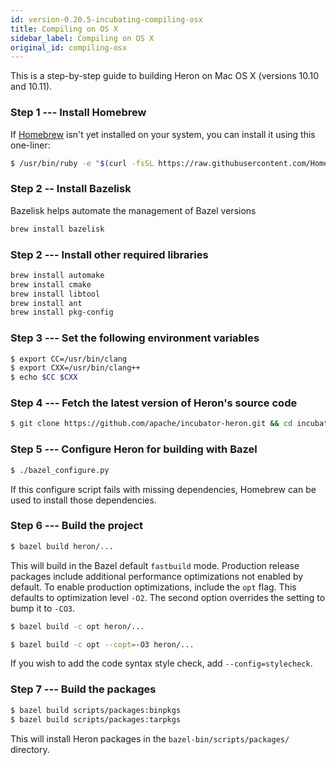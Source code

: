 ```yaml
---
id: version-0.20.5-incubating-compiling-osx
title: Compiling on OS X
sidebar_label: Compiling on OS X
original_id: compiling-osx
---
```

<!--
    Licensed to the Apache Software Foundation (ASF) under one
    or more contributor license agreements.  See the NOTICE file
    distributed with this work for additional information
    regarding copyright ownership.  The ASF licenses this file
    to you under the Apache License, Version 2.0 (the
    "License"); you may not use this file except in compliance
    with the License.  You may obtain a copy of the License at
      http://www.apache.org/licenses/LICENSE-2.0
    Unless required by applicable law or agreed to in writing,
    software distributed under the License is distributed on an
    "AS IS" BASIS, WITHOUT WARRANTIES OR CONDITIONS OF ANY
    KIND, either express or implied.  See the License for the
    specific language governing permissions and limitations
    under the License.
-->

This is a step-by-step guide to building Heron on Mac OS X (versions 10.10 and
  10.11).

### Step 1 --- Install Homebrew

If [Homebrew](http://brew.sh/) isn't yet installed on your system, you can
install it using this one-liner:

```bash
$ /usr/bin/ruby -e "$(curl -fsSL https://raw.githubusercontent.com/Homebrew/install/master/install)"
```

### Step 2 -- Install Bazelisk

Bazelisk helps automate the management of Bazel versions

```bash
brew install bazelisk
```

### Step 2 --- Install other required libraries

```bash
brew install automake
brew install cmake
brew install libtool
brew install ant
brew install pkg-config
```

### Step 3 --- Set the following environment variables

```bash
$ export CC=/usr/bin/clang
$ export CXX=/usr/bin/clang++
$ echo $CC $CXX
```

### Step 4 --- Fetch the latest version of Heron's source code

```bash
$ git clone https://github.com/apache/incubator-heron.git && cd incubator-heron
```

### Step 5 --- Configure Heron for building with Bazel

```bash
$ ./bazel_configure.py
```

If this configure script fails with missing dependencies, Homebrew can be used
to install those dependencies.

### Step 6 --- Build the project

```bash
$ bazel build heron/...
```

This will build in the Bazel default `fastbuild` mode. Production release packages include additional performance optimizations not enabled by default. To enable production optimizations, include the `opt` flag. This defaults to optimization level `-O2`. The second option overrides the setting to bump it to `-CO3`.

```bash
$ bazel build -c opt heron/...
```

```bash
$ bazel build -c opt --copt=-O3 heron/...
```

If you wish to add the code syntax style check, add `--config=stylecheck`.

### Step 7 --- Build the packages

```bash
$ bazel build scripts/packages:binpkgs
$ bazel build scripts/packages:tarpkgs
```

This will install Heron packages in the `bazel-bin/scripts/packages/` directory.
